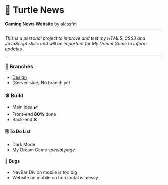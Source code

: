 # 🐢 Turtle News
[**Gaming News Website**](https://11-alexs.github.io/Turtle_News/) by [alessfm](https://github.com/11-AleXS)
***
_This is a personal project to improve and test my HTML5, CSS3 and JavaScript skills and will be important for My Dream Game to inform updates_
*** 
### 🌳 Branches
- [Design](https://github.com/11-AleXS/Turtle_Plus/tree/new_content)
- [Server-side] No branch yet
 
### ⚙️ Build
- Main idea ✔️
- Front-end **80%** done
- Back-end ❌

#### 🗒️ To Do List
- Dark Mode
- My Dream Game _special page_

#### 🦗 Bugs
- NavBar Div on mobile is too big
- Website on mobile on horizontal is messy
